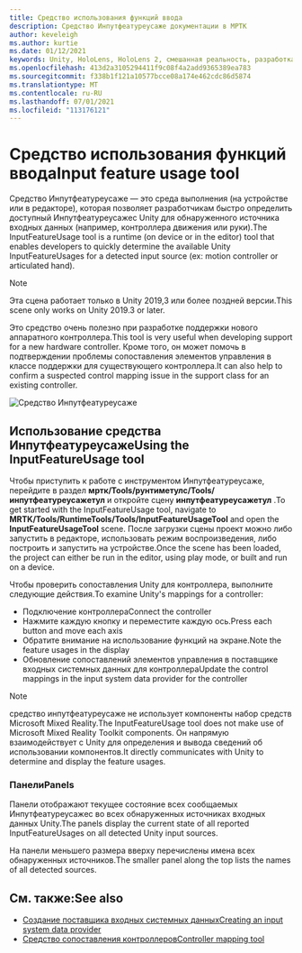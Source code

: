 ```yaml
---
title: Средство использования функций ввода
description: Средство Инпутфеатуреусаже документации в МРТК
author: keveleigh
ms.author: kurtie
ms.date: 01/12/2021
keywords: Unity, HoloLens, HoloLens 2, смешанная реальность, разработка, MRTK
ms.openlocfilehash: 413d2a3105294411f9c08f4a2add9365389ea783
ms.sourcegitcommit: f338b1f121a10577bcce08a174e462cdc86d5874
ms.translationtype: MT
ms.contentlocale: ru-RU
ms.lasthandoff: 07/01/2021
ms.locfileid: "113176121"
---
```

# <a name="input-feature-usage-tool"></a><span data-ttu-id="60c65-104">Средство использования функций ввода</span><span class="sxs-lookup"><span data-stu-id="60c65-104">Input feature usage tool</span></span>

<span data-ttu-id="60c65-105">Средство Инпутфеатуреусаже — это среда выполнения (на устройстве или в редакторе), которая позволяет разработчикам быстро определить доступный Инпутфеатуреусажес Unity для обнаруженного источника входных данных (например, контроллера движения или руки).</span><span class="sxs-lookup"><span data-stu-id="60c65-105">The InputFeatureUsage tool is a runtime (on device or in the editor) tool that enables developers to quickly determine the available Unity InputFeatureUsages for a detected input source (ex: motion controller or articulated hand).</span></span>

> [!NOTE]
> <span data-ttu-id="60c65-106">Эта сцена работает только в Unity 2019,3 или более поздней версии.</span><span class="sxs-lookup"><span data-stu-id="60c65-106">This scene only works on Unity 2019.3 or later.</span></span>

<span data-ttu-id="60c65-107">Это средство очень полезно при разработке поддержки нового аппаратного контроллера.</span><span class="sxs-lookup"><span data-stu-id="60c65-107">This tool is very useful when developing support for a new hardware controller.</span></span> <span data-ttu-id="60c65-108">Кроме того, он может помочь в подтверждении проблемы сопоставления элементов управления в классе поддержки для существующего контроллера.</span><span class="sxs-lookup"><span data-stu-id="60c65-108">It can also help to confirm a suspected control mapping issue in the support class for an existing controller.</span></span>

![Средство Инпутфеатуреусаже](../images/controller-mapping-tool/InputFeatureUsages.png)

## <a name="using-the-inputfeatureusage-tool"></a><span data-ttu-id="60c65-110">Использование средства Инпутфеатуреусаже</span><span class="sxs-lookup"><span data-stu-id="60c65-110">Using the InputFeatureUsage tool</span></span>

<span data-ttu-id="60c65-111">Чтобы приступить к работе с инструментом Инпутфеатуреусаже, перейдите в раздел **мртк/Tools/рунтиметулс/Tools/инпутфеатуреусажетул** и откройте сцену **инпутфеатуреусажетул** .</span><span class="sxs-lookup"><span data-stu-id="60c65-111">To get started with the InputFeatureUsage tool, navigate to **MRTK/Tools/RuntimeTools/Tools/InputFeatureUsageTool** and open the **InputFeatureUsageTool** scene.</span></span> <span data-ttu-id="60c65-112">После загрузки сцены проект можно либо запустить в редакторе, использовать режим воспроизведения, либо построить и запустить на устройстве.</span><span class="sxs-lookup"><span data-stu-id="60c65-112">Once the scene has been loaded, the project can either be run in the editor, using play mode, or built and run on a device.</span></span>

<span data-ttu-id="60c65-113">Чтобы проверить сопоставления Unity для контроллера, выполните следующие действия.</span><span class="sxs-lookup"><span data-stu-id="60c65-113">To examine Unity's mappings for a controller:</span></span>

- <span data-ttu-id="60c65-114">Подключение контроллера</span><span class="sxs-lookup"><span data-stu-id="60c65-114">Connect the controller</span></span>
- <span data-ttu-id="60c65-115">Нажмите каждую кнопку и переместите каждую ось.</span><span class="sxs-lookup"><span data-stu-id="60c65-115">Press each button and move each axis</span></span>
- <span data-ttu-id="60c65-116">Обратите внимание на использование функций на экране.</span><span class="sxs-lookup"><span data-stu-id="60c65-116">Note the feature usages in the display</span></span>
- <span data-ttu-id="60c65-117">Обновление сопоставлений элементов управления в поставщике входных системных данных для контроллера</span><span class="sxs-lookup"><span data-stu-id="60c65-117">Update the control mappings in the input system data provider for the controller</span></span>

> [!NOTE]
> <span data-ttu-id="60c65-118">средство инпутфеатуреусаже не использует компоненты набор средств Microsoft Mixed Reality.</span><span class="sxs-lookup"><span data-stu-id="60c65-118">The InputFeatureUsage tool does not make use of Microsoft Mixed Reality Toolkit components.</span></span> <span data-ttu-id="60c65-119">Он напрямую взаимодействует с Unity для определения и вывода сведений об использовании компонентов.</span><span class="sxs-lookup"><span data-stu-id="60c65-119">It directly communicates with Unity to determine and display the feature usages.</span></span>

### <a name="panels"></a><span data-ttu-id="60c65-120">Панели</span><span class="sxs-lookup"><span data-stu-id="60c65-120">Panels</span></span>

<span data-ttu-id="60c65-121">Панели отображают текущее состояние всех сообщаемых Инпутфеатуреусажес во всех обнаруженных источниках входных данных Unity.</span><span class="sxs-lookup"><span data-stu-id="60c65-121">The panels display the current state of all reported InputFeatureUsages on all detected Unity input sources.</span></span>

<span data-ttu-id="60c65-122">На панели меньшего размера вверху перечислены имена всех обнаруженных источников.</span><span class="sxs-lookup"><span data-stu-id="60c65-122">The smaller panel along the top lists the names of all detected sources.</span></span>

## <a name="see-also"></a><span data-ttu-id="60c65-123">См. также:</span><span class="sxs-lookup"><span data-stu-id="60c65-123">See also</span></span>

- [<span data-ttu-id="60c65-124">Создание поставщика входных системных данных</span><span class="sxs-lookup"><span data-stu-id="60c65-124">Creating an input system data provider</span></span>](../input/create-data-provider.md)
- [<span data-ttu-id="60c65-125">Средство сопоставления контроллеров</span><span class="sxs-lookup"><span data-stu-id="60c65-125">Controller mapping tool</span></span>](controller-mapping-tool.md)
